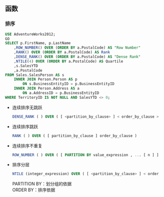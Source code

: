 ## 函数

### 排序
```sql
USE AdventureWorks2012;  
GO  
SELECT p.FirstName, p.LastName  
    ,ROW_NUMBER() OVER (ORDER BY a.PostalCode) AS "Row Number"  
    ,RANK() OVER (ORDER BY a.PostalCode) AS Rank  
    ,DENSE_RANK() OVER (ORDER BY a.PostalCode) AS "Dense Rank"  
    ,NTILE(4) OVER (ORDER BY a.PostalCode) AS Quartile  
    ,s.SalesYTD  
    ,a.PostalCode  
FROM Sales.SalesPerson AS s   
    INNER JOIN Person.Person AS p   
        ON s.BusinessEntityID = p.BusinessEntityID  
    INNER JOIN Person.Address AS a   
        ON a.AddressID = p.BusinessEntityID  
WHERE TerritoryID IS NOT NULL AND SalesYTD <> 0;  
```
+ 连续排序无跳跃
  ```sql
  DENSE_RANK ( ) OVER ( [ <partition_by_clause> ] < order_by_clause > )  
  ```
+ 连续排序跳跃
  ```sql
  RANK ( ) OVER ( [ partition_by_clause ] order_by_clause )  
  ```
+ 连续排序不重复
  ```sql
  ROW_NUMBER ( ) OVER ( [ PARTITION BY value_expression , ... [ n ] ] order_by_clause )  
  ```
+ 排序分层
  ```sql
  NTILE (integer_expression) OVER ( [ <partition_by_clause> ] < order_by_clause > ) 
  ```
    PARTITION BY：划分组的依据   
    ORDER BY：排序依据